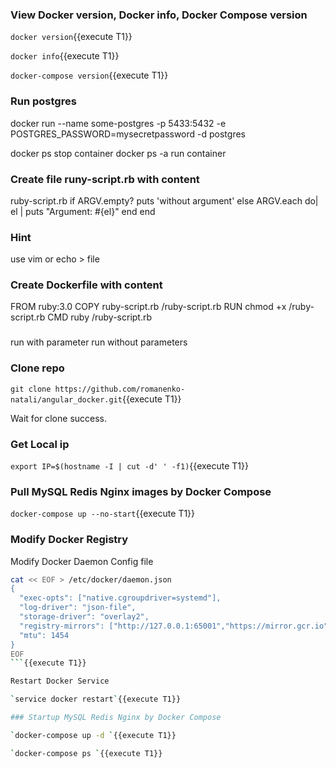 ### View Docker version, Docker info, Docker Compose version

`docker version`{{execute T1}}

`docker info`{{execute T1}}

`docker-compose version`{{execute T1}}

### Run postgres

docker run --name some-postgres -p 5433:5432 -e POSTGRES_PASSWORD=mysecretpassword -d postgres

docker ps 
stop container
docker ps -a
run container


### Create file runy-script.rb with content

ruby-script.rb
if ARGV.empty?
  puts 'without argument'
else 
ARGV.each do| el |
  puts "Argument: #{el}"
end
end

### Hint

use vim or echo > file

### Create Dockerfile with content

FROM ruby:3.0
COPY ruby-script.rb /ruby-script.rb
RUN chmod +x /ruby-script.rb
CMD ruby /ruby-script.rb

###


run with parameter
run without parameters




### Clone repo

`git clone https://github.com/romanenko-natali/angular_docker.git`{{execute T1}}


Wait for clone success.

### Get Local ip

`export IP=$(hostname -I | cut -d' ' -f1)`{{execute T1}}

### Pull MySQL Redis Nginx images by Docker Compose

`docker-compose up --no-start`{{execute T1}}

### Modify Docker Registry

Modify Docker Daemon Config file

```sh
cat << EOF > /etc/docker/daemon.json
{
  "exec-opts": ["native.cgroupdriver=systemd"],
  "log-driver": "json-file",
  "storage-driver": "overlay2",
  "registry-mirrors": ["http://127.0.0.1:65001","https://mirror.gcr.io","https://docker-mirror.killer.sh"],
  "mtu": 1454
}
EOF
```{{execute T1}}

Restart Docker Service

`service docker restart`{{execute T1}}

### Startup MySQL Redis Nginx by Docker Compose

`docker-compose up -d `{{execute T1}}

`docker-compose ps `{{execute T1}}
